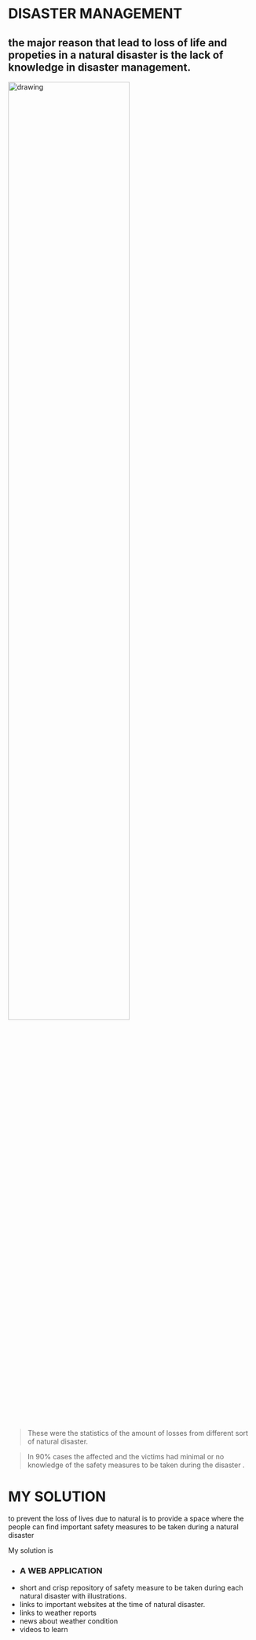 # DISASTER MANAGEMENT

<h2>the major reason that lead to loss of life and propeties in a natural disaster is the lack of knowledge in disaster management.</h2>

<img src="https://cdn.vox-cdn.com/thumbor/MAV-vl94R7WOwaoVkGPUG1xOEgc=/1400x788/filters:format(jpeg)/cdn.vox-cdn.com/uploads/chorus_asset/file/9933973/Weather_disasters2017f.jpg" alt="drawing" width=70%>

>These were the statistics of the amount of losses from different sort of natural disaster. 

>In 90% cases the affected and the victims had minimal or no knowledge 
>of the safety measures to be taken during the disaster .

# MY SOLUTION 
to prevent the loss of lives due to natural is to provide a space where the people can find important safety measures to be taken during a natural disaster


My solution is 
- <H3> A WEB APPLICATION </H3>
- short and crisp repository of safety measure to be taken during each natural disaster with illustrations.
- links to important websites at the time of natural disaster.
- links to weather reports
- news about weather condition
- videos to learn


